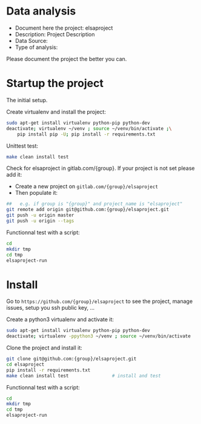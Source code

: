# Data analysis
- Document here the project: elsaproject
- Description: Project Description
- Data Source:
- Type of analysis:

Please document the project the better you can.

# Startup the project

The initial setup.

Create virtualenv and install the project:
```bash
sudo apt-get install virtualenv python-pip python-dev
deactivate; virtualenv ~/venv ; source ~/venv/bin/activate ;\
    pip install pip -U; pip install -r requirements.txt
```

Unittest test:
```bash
make clean install test
```

Check for elsaproject in gitlab.com/{group}.
If your project is not set please add it:

- Create a new project on `gitlab.com/{group}/elsaproject`
- Then populate it:

```bash
##   e.g. if group is "{group}" and project_name is "elsaproject"
git remote add origin git@github.com:{group}/elsaproject.git
git push -u origin master
git push -u origin --tags
```

Functionnal test with a script:

```bash
cd
mkdir tmp
cd tmp
elsaproject-run
```

# Install

Go to `https://github.com/{group}/elsaproject` to see the project, manage issues,
setup you ssh public key, ...

Create a python3 virtualenv and activate it:

```bash
sudo apt-get install virtualenv python-pip python-dev
deactivate; virtualenv -ppython3 ~/venv ; source ~/venv/bin/activate
```

Clone the project and install it:

```bash
git clone git@github.com:{group}/elsaproject.git
cd elsaproject
pip install -r requirements.txt
make clean install test                # install and test
```
Functionnal test with a script:

```bash
cd
mkdir tmp
cd tmp
elsaproject-run
```
